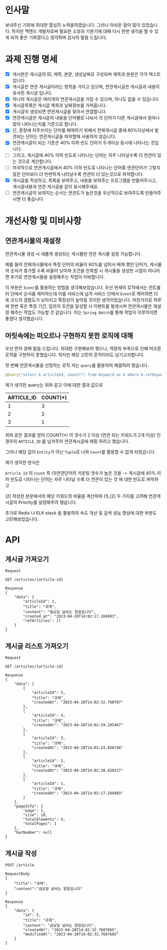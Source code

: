 # 인사말

보내주신 기회에 최대한 열심히 노력을하였습니다. 그러나 아쉬운 점이 많이 있었습니다.
하지만 백엔드 개발자로써 필요한 소양과 기본기에 대해 다시 한번 생각을 할 수 있게 되어 좋은 기회였다고 생각하며 감사의 말씀 드립니다.

# 과제 진행 명세

- [X] 게시판은 게시글의 ID, 제목, 본문, 생성날짜로 구성되며 제목과 본문은 각각 텍스트 입니다.
- [X] 게시글은 연관 게시글이라는 항목을 가지고 있으며, 연관게시글은 게시글과 내용이 유사한 게시글 입니다.
- [X] 하나의 게시글은 여러개의 연관게시글을 가질 수 있으며, 하나도 없을 수 있습니다.
- [X] 게시글목록은 게시글 제목과 날짜정보를 가져옵니다.
- [X] 게시글이 생성되면 연관게시글을 찾아서 연결합니다.
- [X] 연관게시글은 게시글의 내용을 단어별로 나눠서 각 단어가 다른 게시글에서 얼마나 많이 나타나는지를 기준으로 합니다.
- [X] 단, 문장에 자주쓰이는 단어를 배제하기 위해서 전체게시글 중에 60%이상에서 발견되는 단어는 연관게시글을 파악할때 사용하지 않습니다.
- [X] 연관게시글이 되는 기준은 40% 이하 빈도 단어가 두개이상 동시에 나타나는 것입니다.
- [ ] 그리고, 게시글에 40% 이하 빈도로 나타나는 단어는 자주 나타날수록 더 연관이 있는 것으로 계산합니다.
- [ ] 마지막으로 연관게시글에서 40% 이하 빈도로 나타나는 단어중 연관단어가 그렇지 않은 단어보다 더 빈번하게 나타날수록 연관이 더 있는것으로 파악합니다.
- [X] 게시글을 작성하고, 목록을 보여주고, 내용을 보여주는 프로그램을 만들어주시고, 게시글내용과 연관 게시글을 같이 표시해주세요.
- [ ] 연관게시글이 보여지는 순서는 연관도가 높은것을 우선적으로 보여주도록 만들어주시면 더 좋습니다

# 개선사항 및 미비사항

## 연관게시물의 재설정

연관게시물 생성 시 새롭게 생성되는 게시물만 연관 게시물 설정 가능합니다.

예를 들어 전체게시물에서 특정 단어의 비율이 60%를 넘어서 배제 했던 단어가, 게시물의 숫자가 증가할 수록 비율이 낮아져 조건을 만족할 시
게시물을 생성한 시점이 아니라면 추가로 연관게시물을 설정해주는 작업이 미비합니다.

이 부분은 `Event`를 활용하는 방법을 생각해보았습니다.
우선 현재의 로직에서는 컨트롤러 단에서 순서를 제어하는데 이를 서비스에 넘겨 서비스 단에서 `Event`로 제어하면 더욱 코드의 결합도가 낮아지고 확장성이 높아질 것이란 생각이었습니다. 
마찬가지로 하루에 한번 혹은 특정 기간, 임의의 조건을 달성할 시 이벤트를 발생시켜 연관게시물은 재설정 해주는 작업도 가능할 것 같습니다. 이는 `Spring Batch`를 통해 작업이 이루어지면 좋겠다 생각했습니다.


## 머릿속에는 떠오르나 구현하지 못한 로직에 대해

우선 먼저 양해 말씀 드립니다. 최대한 구현해보려 했으나, 역량의 부족으로 인해 떠오른 로직을 구현하지 못했습니다. 하지만 해당 고민의 흔적이라도 남기고자합니다.

첫 번째 연관게시물을 선정하는 로직
저는 `query`를 활용하여 해결하려 했습니다.
```java
@Query("select k.articleId, count(*) from Keyword as k where k.refKeyword in :keyword group by k.articleId having (count (*)>1) order by count(*) desc ")
```

제가 생각한 query는 위와 같고 이에 대한 결과 값으로

|ARTICLE_ID|COUNT(*)|
|------|---|
|1|3|
|2|2|
|3|1|


위와 같은 결과를 얻어 COUNT(*) 의 갯수가 2 이상 (연관 되는 키워드가 2개 이상) 인 경우의 `ARTICLE_ID` 를 넘겨주어 연관게시글에 매핑 하려고 했습니다.

그러나 해당 값이 `Entity`가 아닌 `Tuple`로 나와 `Count`를 활용할 수 없게 되었습니다.

제가 생각한 방식은

`Article_Id` 의 `Count` 즉 (1)연관단어의 카운팅 갯수가 높은 것을 -> 게시글에 40% 이하 빈도로 나타나는 단어는 자주 나타날 수록 더 연관이 있는 것 에 대한 빈도로 파악하고

(2) 작성한 본문에서의 해당 키워드의 비율을 계산하여 (1),(2) 두 가지를 고려해 연관게시글의 Priority를 설정해주려 했습니다.

추가로 Redis 나 ELK stack 을 활용하여 속도 개선 및 검색 성능 향상에 대한 부분도 고민해보았습니다.


# API

## 게시글 가져오기
```
Request

GET /articles/{article-id}

```
```
Response
{
    "data": {
        "articleId": 1,
        "title": "과제",
        "content": "월요일 날씨는 맑음입니다",
        "created_at": "2023-04-28T14:02:17.284903",
        "refArticles": []
    }
}

```


## 게시글 리스트 가져오기
```
Request

GET /articles/{article-id}

```
```
Response
{
    "data": [
        {
            "articleId": 5,
            "title": "과제",
            "createdAt": "2023-04-28T14:02:32.760767"
        },
        {
            "articleId": 4,
            "title": "과제",
            "createdAt": "2023-04-28T14:02:29.205467"
        },
        {
            "articleId": 3,
            "title": "과제",
            "createdAt": "2023-04-28T14:02:24.656748"
        },
        {
            "articleId": 2,
            "title": "과제",
            "createdAt": "2023-04-28T14:02:20.420317"
        },
        {
            "articleId": 1,
            "title": "과제",
            "createdAt": "2023-04-28T14:02:17.284903"
        }
    ],
    "pageInfo": {
        "page": 1,
        "size": 10,
        "totalElements": 5,
        "totalPages": 1
    },
    "barNumber": null
}
```

## 게시글 작성
```
POST /article

RequestBody
{
    "title": "과제",
    "content":"금요일 날씨는 맑음입니다"
}
```
```
Response
{
    "data": {
        "id": 5,
        "title": "과제",
        "content": "금요일 날씨는 맑음입니다",
        "createdAt": "2023-04-28T14:02:32.7607665",
        "modifiedAt": "2023-04-28T14:02:32.7607665"
    }
}
```


